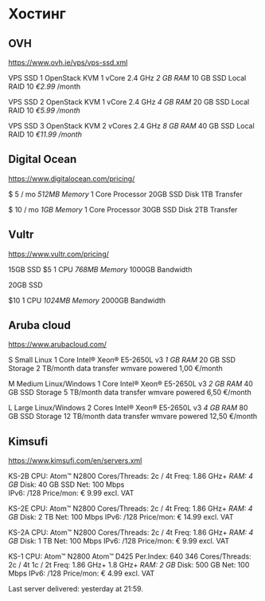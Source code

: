 # Хостинг

## OVH

https://www.ovh.ie/vps/vps-ssd.xml

VPS SSD 1
OpenStack KVM
1 vCore
2.4 GHz
*2 GB RAM*
10 GB SSD
Local RAID 10
*€2.99* /month

VPS SSD 2
OpenStack KVM
1 vCore
2.4 GHz
*4 GB RAM*
20 GB SSD
Local RAID 10
*€5.99 /month*

VPS SSD 3
OpenStack KVM
2 vCores
2.4 GHz
*8 GB RAM*
40 GB SSD
Local RAID 10
*€11.99 /month*

## Digital Ocean

https://www.digitalocean.com/pricing/

$ 5 / mo
*512MB Memory*
1 Core Processor
20GB SSD Disk
1TB Transfer

$ 10 / mo
*1GB Memory*
1 Core Processor
30GB SSD Disk
2TB Transfer

## Vultr

https://www.vultr.com/pricing/

15GB SSD
$5
1 CPU
*768MB Memory*
1000GB Bandwidth

20GB SSD

$10
1 CPU
*1024MB Memory*
2000GB Bandwidth

## Aruba cloud

https://www.arubacloud.com/

S Small
Linux
1 Core Intel® Xeon® E5-2650L v3
*1 GB RAM*
20 GB SSD Storage
2 TB/month data transfer
wmvare powered
1,00 €/month


M Medium
Linux/Windows
1 Core Intel® Xeon® E5-2650L v3
*2 GB RAM*
40 GB SSD Storage
5 TB/month data transfer
wmvare powered
6,50 €/month


L Large
Linux/Windows
2 Cores Intel® Xeon® E5-2650L v3
*4 GB RAM*
80 GB SSD Storage
12 TB/month data transfer
wmvare powered
12,50 €/month

## Kimsufi

https://www.kimsufi.com/en/servers.xml

KS-2B
CPU:	Atom™ N2800
Cores/Threads: 2c / 4t
Freq:	1.86 GHz+
*RAM:	4 GB*
Disk:	40 GB SSD
Net:	100 Mbps	
IPv6:	/128
Price/mon:	€ 9.99 excl. VAT 

KS-2E
CPU:	Atom™ N2800
Cores/Threads:	2c / 4t
Freq:	1.86 GHz+
*RAM:	4 GB*
Disk:	2 TB
Net:	100 Mbps
IPv6:	/128
Price/mon:	€ 14.99 excl. VAT 

KS-2A
CPU:	Atom™ N2800
Cores/Threads:	2c / 4t
Freq:	1.86 GHz+
*RAM:	4 GB*
Disk:	1 TB
Net:	100 Mbps
IPv6:	/128
Price/mon:	€ 9.99 excl. VAT 

KS-1
CPU:			Atom™ N2800	Atom™ D425
Per.Index:		640			346
Cores/Threads:	2c / 4t 	1c / 2t
Freq:			1.86 GHz+	1.8 GHz+
*RAM:			2 GB*
Disk:			500 GB
Net:			100 Mbps
IPv6:			/128
Price/mon:		€ 4.99 excl. VAT

Last server delivered: yesterday at 21:59. 
